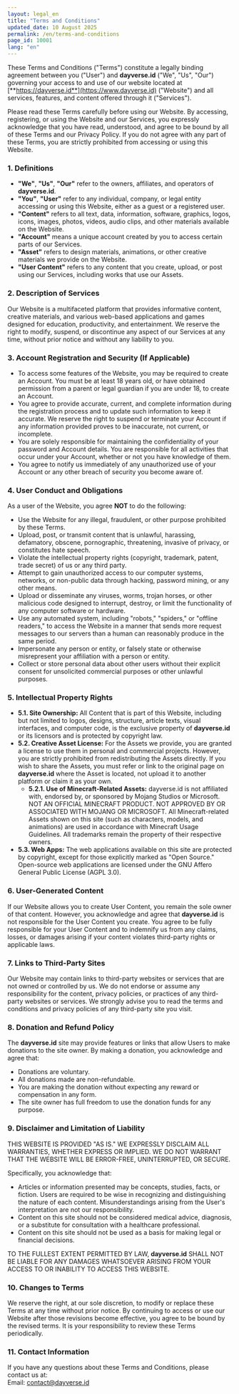 ```yaml
---
layout: legal_en
title: "Terms and Conditions"
updated_date: 10 August 2025
permalink: /en/terms-and-conditions
page_id: 10001
lang: "en"
---
```



These Terms and Conditions ("Terms") constitute a legally binding agreement between you ("User") and **dayverse.id** ("We", "Us", "Our") governing your access to and use of our website located at [**https://dayverse.id**](https://www.dayverse.id) ("Website") and all services, features, and content offered through it ("Services").

Please read these Terms carefully before using our Website. By accessing, registering, or using the Website and our Services, you expressly acknowledge that you have read, understood, and agree to be bound by all of these Terms and our Privacy Policy. If you do not agree with any part of these Terms, you are strictly prohibited from accessing or using this Website.

### **1\. Definitions**

* **"We"**, **"Us"**, **"Our"** refer to the owners, affiliates, and operators of **dayverse.id**.  
* **"You"**, **"User"** refer to any individual, company, or legal entity accessing or using this Website, either as a guest or a registered user.  
* **"Content"** refers to all text, data, information, software, graphics, logos, icons, images, photos, videos, audio clips, and other materials available on the Website.  
* **"Account"** means a unique account created by you to access certain parts of our Services.  
* **"Asset"** refers to design materials, animations, or other creative materials we provide on the Website.  
* **"User Content"** refers to any content that you create, upload, or post using our Services, including works that use our Assets.

### **2\. Description of Services**

Our Website is a multifaceted platform that provides informative content, creative materials, and various web-based applications and games designed for education, productivity, and entertainment. We reserve the right to modify, suspend, or discontinue any aspect of our Services at any time, without prior notice and without any liability to you.

### **3\. Account Registration and Security (If Applicable)**

* To access some features of the Website, you may be required to create an Account. You must be at least 18 years old, or have obtained permission from a parent or legal guardian if you are under 18, to create an Account.  
* You agree to provide accurate, current, and complete information during the registration process and to update such information to keep it accurate. We reserve the right to suspend or terminate your Account if any information provided proves to be inaccurate, not current, or incomplete.  
* You are solely responsible for maintaining the confidentiality of your password and Account details. You are responsible for all activities that occur under your Account, whether or not you have knowledge of them.  
* You agree to notify us immediately of any unauthorized use of your Account or any other breach of security you become aware of.

### **4\. User Conduct and Obligations**

As a user of the Website, you agree **NOT** to do the following:

* Use the Website for any illegal, fraudulent, or other purpose prohibited by these Terms.  
* Upload, post, or transmit content that is unlawful, harassing, defamatory, obscene, pornographic, threatening, invasive of privacy, or constitutes hate speech.  
* Violate the intellectual property rights (copyright, trademark, patent, trade secret) of us or any third party.  
* Attempt to gain unauthorized access to our computer systems, networks, or non-public data through hacking, password mining, or any other means.  
* Upload or disseminate any viruses, worms, trojan horses, or other malicious code designed to interrupt, destroy, or limit the functionality of any computer software or hardware.  
* Use any automated system, including "robots," "spiders," or "offline readers," to access the Website in a manner that sends more request messages to our servers than a human can reasonably produce in the same period.  
* Impersonate any person or entity, or falsely state or otherwise misrepresent your affiliation with a person or entity.  
* Collect or store personal data about other users without their explicit consent for unsolicited commercial purposes or other unlawful purposes.

### **5\. Intellectual Property Rights**

* **5.1. Site Ownership:** All Content that is part of this Website, including but not limited to logos, designs, structure, article texts, visual interfaces, and computer code, is the exclusive property of **dayverse.id** or its licensors and is protected by copyright law.  
* **5.2. Creative Asset License:** For the Assets we provide, you are granted a license to use them in personal and commercial projects. However, you are strictly prohibited from redistributing the Assets directly. If you wish to share the Assets, you must refer or link to the original page on **dayverse.id** where the Asset is located, not upload it to another platform or claim it as your own.  
  * **5.2.1. Use of Minecraft-Related Assets:** dayverse.id is not affiliated with, endorsed by, or sponsored by Mojang Studios or Microsoft. NOT AN OFFICIAL MINECRAFT PRODUCT. NOT APPROVED BY OR ASSOCIATED WITH MOJANG OR MICROSOFT. All Minecraft-related Assets shown on this site (such as characters, models, and animations) are used in accordance with Minecraft Usage Guidelines. All trademarks remain the property of their respective owners.  
* **5.3. Web Apps:** The web applications available on this site are protected by copyright, except for those explicitly marked as "Open Source." Open-source web applications are licensed under the GNU Affero General Public License (AGPL 3.0).

### **6\. User-Generated Content**

If our Website allows you to create User Content, you remain the sole owner of that content. However, you acknowledge and agree that **dayverse.id** is not responsible for the User Content you create. You agree to be fully responsible for your User Content and to indemnify us from any claims, losses, or damages arising if your content violates third-party rights or applicable laws.

### **7\. Links to Third-Party Sites**

Our Website may contain links to third-party websites or services that are not owned or controlled by us. We do not endorse or assume any responsibility for the content, privacy policies, or practices of any third-party websites or services. We strongly advise you to read the terms and conditions and privacy policies of any third-party site you visit.

### **8\. Donation and Refund Policy**

The **dayverse.id** site may provide features or links that allow Users to make donations to the site owner. By making a donation, you acknowledge and agree that:

* Donations are voluntary.  
* All donations made are non-refundable.  
* You are making the donation without expecting any reward or compensation in any form.  
* The site owner has full freedom to use the donation funds for any purpose.

### **9\. Disclaimer and Limitation of Liability**

THIS WEBSITE IS PROVIDED "AS IS." WE EXPRESSLY DISCLAIM ALL WARRANTIES, WHETHER EXPRESS OR IMPLIED. WE DO NOT WARRANT THAT THE WEBSITE WILL BE ERROR-FREE, UNINTERRUPTED, OR SECURE.

Specifically, you acknowledge that:

* Articles or information presented may be concepts, studies, facts, or fiction. Users are required to be wise in recognizing and distinguishing the nature of each content. Misunderstandings arising from the User's interpretation are not our responsibility.  
* Content on this site should not be considered medical advice, diagnosis, or a substitute for consultation with a healthcare professional.  
* Content on this site should not be used as a basis for making legal or financial decisions.

TO THE FULLEST EXTENT PERMITTED BY LAW, **dayverse.id** SHALL NOT BE LIABLE FOR ANY DAMAGES WHATSOEVER ARISING FROM YOUR ACCESS TO OR INABILITY TO ACCESS THIS WEBSITE.

### **10\. Changes to Terms**

We reserve the right, at our sole discretion, to modify or replace these Terms at any time without prior notice. By continuing to access or use our Website after those revisions become effective, you agree to be bound by the revised terms. It is your responsibility to review these Terms periodically.

### **11\. Contact Information**

If you have any questions about these Terms and Conditions, please contact us at:  
Email: contact@dayverse.id